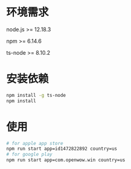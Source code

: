 # 环境需求

node.js >= 12.18.3

npm >= 6.14.6

ts-node >= 8.10.2

# 安装依赖

```sh
npm install -g ts-node
npm install
```

# 使用

```sh
# for apple app store
npm run start app=id1472822892 country=us
# for google play
npm run start app=com.openwow.win country=us
```
